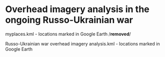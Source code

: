 # Overhead imagery analysis in the ongoing Russo-Ukrainian war

myplaces.kml - locations marked in Google Earth /**removed**/

Russo-Ukrainian war overhead imagery analysis.kml - locations marked in Google Earth
